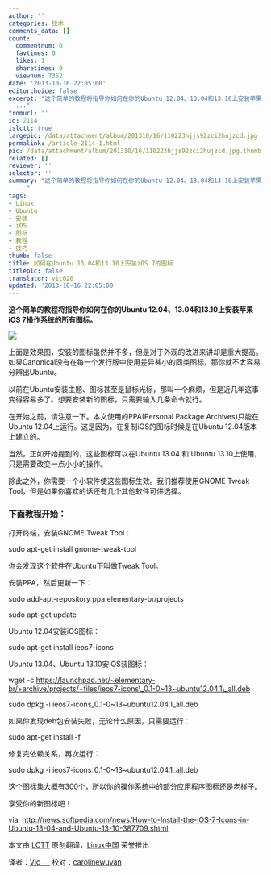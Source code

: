 ```yaml
---
author: ''
categories: 技术
comments_data: []
count:
  commentnum: 0
  favtimes: 0
  likes: 1
  sharetimes: 0
  viewnum: 7352
date: '2013-10-16 22:05:00'
editorchoice: false
excerpt: "这个简单的教程将指导你如何在你的Ubuntu 12.04、13.04和13.10上安装苹果iOS 7操作系统的所有图标。\r\n\r\n上面是效果图，安装的图标虽然并不多，但是对于外观的改进来讲却是重大提高。如果Canonical没有在每一个发行版中
  ..."
fromurl: ''
id: 2114
islctt: true
largepic: /data/attachment/album/201310/16/110223hjjs92zci2hujzcd.jpg
permalink: /article-2114-1.html
pic: /data/attachment/album/201310/16/110223hjjs92zci2hujzcd.jpg.thumb.jpg
related: []
reviewer: ''
selector: ''
summary: "这个简单的教程将指导你如何在你的Ubuntu 12.04、13.04和13.10上安装苹果iOS 7操作系统的所有图标。\r\n\r\n上面是效果图，安装的图标虽然并不多，但是对于外观的改进来讲却是重大提高。如果Canonical没有在每一个发行版中
  ..."
tags:
- Linux
- Ubuntu
- 安装
- iOS
- 图标
- 教程
- 技巧
thumb: false
title: 如何在Ubuntu 13.04和13.10上安装iOS 7的图标
titlepic: false
translator: vic020
updated: '2013-10-16 22:05:00'
---
```


**这个简单的教程将指导你如何在你的Ubuntu 12.04、13.04和13.10上安装苹果iOS 7操作系统的所有图标。**


 ![](/data/attachment/album/201310/16/110223hjjs92zci2hujzcd.jpg)


上面是效果图，安装的图标虽然并不多，但是对于外观的改进来讲却是重大提高。如果Canonical没有在每一个发行版中使用差异甚小的同类图标，那你就不太容易分辨出Ubuntu。


以前在Ubuntu安装主题、图标甚至是鼠标光标，那叫一个麻烦，但是近几年这事变得容易多了。想要安装新的图标，只需要输入几条命令就行。


在开始之前，请注意一下。本文使用的PPA(Personal Package Archives)只能在Ubuntu 12.04上运行。这是因为，在复制iOS的图标时候是在Ubuntu 12.04版本上建立的。


当然，正如开始提到的，这些图标可以在Ubuntu 13.04 和 Ubuntu 13.10上使用，只是需要改变一点小小的操作。


除此之外，你需要一个小软件使这些图标生效。我们推荐使用GNOME Tweak Tool，但是如果你喜欢的话还有几个其他软件可供选择。


### 下面教程开始：


打开终端，安装GNOME Tweak Tool：


sudo apt-get install gnome-tweak-tool


你会发现这个软件在Ubuntu下叫做Tweak Tool。


安装PPA，然后更新一下：


sudo add-apt-repository ppa:elementary-br/projects


sudo apt-get update


Ubuntu 12.04安装iOS图标：


sudo apt-get install ieos7-icons


Ubuntu 13.04、Ubuntu 13.10安iOS装图标：


wget -c https://launchpad.net/~elementary-br/+archive/projects/+files/ieos7-icons\_0.1-0~13~ubuntu12.04.1\_all.deb


sudo dpkg -i ieos7-icons\_0.1-0~13~ubuntu12.04.1\_all.deb


如果你发现deb包安装失败，无论什么原因，只需要运行：


sudo apt-get install -f


修复完依赖关系，再次运行：


sudo dpkg -i ieos7-icons\_0.1-0~13~ubuntu12.04.1\_all.deb


这个图标集大概有300个，所以你的操作系统中的部分应用程序图标还是老样子。


享受你的新图标吧！


 


via: <http://news.softpedia.com/news/How-to-Install-the-iOS-7-Icons-in-Ubuntu-13-04-and-Ubuntu-13-10-387709.shtml>


本文由 [LCTT](https://github.com/LCTT/TranslateProject) 原创翻译，[Linux中国](http://linux.cn/) 荣誉推出


译者：[Vic\_\_\_](https://github.com/vic020) 校对：[carolinewuyan](https://github.com/carolinewuyan)